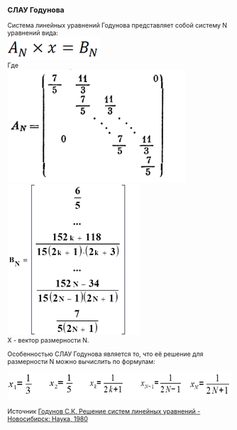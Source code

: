 ### СЛАУ Годунова

Система линейных уравнений Годунова представляет собой систему N уравнений вида:  
![](https://github.com/ATeteryatnikov/Method-Conjugate-Gradients/blob/master/%D0%BC%D0%B0%D1%82%D0%B5%D1%80%D0%B8%D0%B0%D0%BB%D1%8B%20%D0%B4%D0%BB%D1%8F%20readme/%D0%A1%D0%9B%D0%90%D0%A3.png)  
Где  
<img src="https://github.com/ATeteryatnikov/Method-Conjugate-Gradients/blob/master/%D0%BC%D0%B0%D1%82%D0%B5%D1%80%D0%B8%D0%B0%D0%BB%D1%8B%20%D0%B4%D0%BB%D1%8F%20readme/%D0%9C%D0%B0%D1%82%D1%80%D0%B8%D1%86%D0%B0%20An.png" width="400">
<img src="https://github.com/ATeteryatnikov/Method-Conjugate-Gradients/blob/master/%D0%BC%D0%B0%D1%82%D0%B5%D1%80%D0%B8%D0%B0%D0%BB%D1%8B%20%D0%B4%D0%BB%D1%8F%20readme/%D0%92%D0%B5%D0%BA%D1%82%D0%BE%D1%80%20Bn.png" width="300">  
X - вектор размерности N.

Особенностью СЛАУ Годунова является то, что её решение для размерности N можно вычислить по формулам:

<img src="https://github.com/ATeteryatnikov/Method-Conjugate-Gradients/blob/master/%D0%BC%D0%B0%D1%82%D0%B5%D1%80%D0%B8%D0%B0%D0%BB%D1%8B%20%D0%B4%D0%BB%D1%8F%20readme/%D0%A4%D0%BE%D1%80%D0%BC%D1%83%D0%BB%D1%8B%20%D0%B4%D0%BB%D1%8F%20%D1%80%D0%B5%D1%88%D0%B5%D0%BD%D0%B8%D1%8F%20%D0%A1%D0%9B%D0%90%D0%A3%20%D0%93%D0%BE%D0%B4%D1%83%D0%BD%D0%BE%D0%B2%D0%B0.png" width="700">

Источник [Годунов С.К. Решение систем линейных уравнений - Новосибирск: Наука, 1980](https://github.com/ATeteryatnikov/Method-Conjugate-Gradients/blob/master/%D0%9A%D0%BD%D0%B8%D0%B3%D0%B8%20%D0%B8%20%D0%BF%D0%BE%D0%BB%D0%B5%D0%B7%D0%BD%D1%8B%D0%B5%20%D1%81%D1%81%D1%8B%D0%BB%D0%BA%D0%B8/Godunov%20S.K.%20Reshenie%20sistem%20linejnyh%20uravnenij%20(1980)(ru)(177s).djvu)
